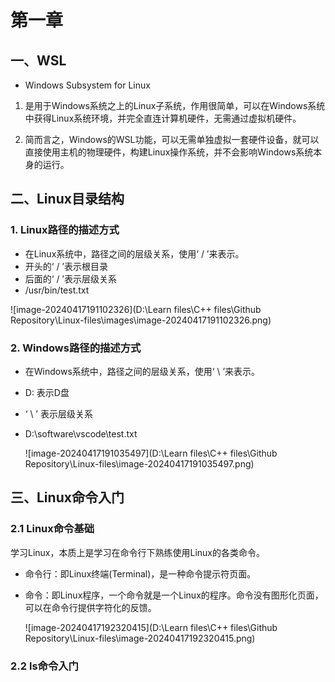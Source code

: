 # 第一章

## 一、WSL

- Windows Subsystem for Linux

1. 是用于Windows系统之上的Linux子系统，作用很简单，可以在Windows系统中获得Linux系统环境，并完全直连计算机硬件，无需通过虚拟机硬件。

2. 简而言之，Windows的WSL功能，可以无需单独虚拟一套硬件设备，就可以直接使用主机的物理硬件，构建Linux操作系统，并不会影响Windows系统本身的运行。

## 二、Linux目录结构

### 1. Linux路径的描述方式

- 在Linux系统中，路径之间的层级关系，使用‘ / ’来表示。
- 开头的‘ / ’表示根目录
- 后面的‘ / ’表示层级关系
- /usr/bin/test.txt

![image-20240417191102326](D:\Learn files\C++ files\Github Repository\Linux-files\images\image-20240417191102326.png)

### 2. Windows路径的描述方式

- 在Windows系统中，路径之间的层级关系，使用‘ \ ’来表示。

- D: 表示D盘

- ‘ \ ’ 表示层级关系

- D:\software\vscode\test.txt

  ![image-20240417191035497](D:\Learn files\C++ files\Github Repository\Linux-files\image-20240417191035497.png)

## 三、Linux命令入门

### 2.1 Linux命令基础

学习Linux，本质上是学习在命令行下熟练使用Linux的各类命令。

- 命令行：即Linux终端(Terminal)，是一种命令提示符页面。

- 命令：即Linux程序，一个命令就是一个Linux的程序。命令没有图形化页面，可以在命令行提供字符化的反馈。

  ![image-20240417192320415](D:\Learn files\C++ files\Github Repository\Linux-files\image-20240417192320415.png)

### 2.2 ls命令入门

